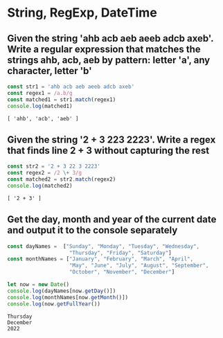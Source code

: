 # String, RegExp, DateTime

## Given the string 'ahb acb aeb aeeb adcb axeb'. Write a regular expression that matches the strings ahb, acb, aeb by pattern: letter 'a', any character, letter 'b'
```js
const str1 = 'ahb acb aeb aeeb adcb axeb'
const regex1 = /a.b/g
const matched1 = str1.match(regex1)
console.log(matched1)
```
```
[ 'ahb', 'acb', 'aeb' ]
```

## Given the string '2 + 3 223 2223'. Write a regex that finds line 2 + 3 without capturing the rest
```js
const str2 = '2 + 3 22 3 2223'
const regex2 = /2 \+ 3/g
const matched2 = str2.match(regex2)
console.log(matched2)
```
```
[ '2 + 3' ]
```

## Get the day, month and year of the current date and output it to the console separately
```js
const dayNames =  ["Sunday", "Monday", "Tuesday", "Wednesday", 
                    "Thursday", "Friday", "Saturday"]
const monthNames = ["January", "February", "March", "April", 
                    "May", "June", "July", "August", "September", 
                    "October", "November", "December"]

let now = new Date()
console.log(dayNames[now.getDay()])
console.log(monthNames[now.getMonth()])
console.log(now.getFullYear())
```
```
Thursday
December
2022
```